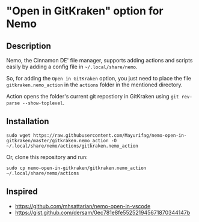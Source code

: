 # "Open in GitKraken" option for Nemo

## Description

Nemo, the Cinnamon DE' file manager, supports adding
actions and scripts easily by adding a config file in `~/.local/share/nemo`.

So, for adding the `Open in GitKraken` option, you just need to place the file
`gitkraken.nemo_action` in the `actions` folder in the mentioned directory.

Action opens the folder's current git repostiory in GitKraken using
`git rev-parse --show-toplevel`.

## Installation

```shell
sudo wget https://raw.githubusercontent.com/Mayurifag/nemo-open-in-gitkraken/master/gitkraken.nemo_action -O ~/.local/share/nemo/actions/gitkraken.nemo_action
```

Or, clone this repository and run:

```shell
sudo cp nemo-open-in-gitkraken/gitkraken.nemo_action ~/.local/share/nemo/actions
```

## Inspired

- <https://github.com/mhsattarian/nemo-open-in-vscode>
- <https://gist.github.com/dersam/0ec781e8fe552521945671870344147b>
